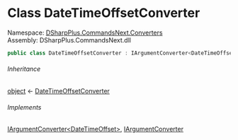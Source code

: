 # Class DateTimeOffsetConverter

Namespace: [DSharpPlus.CommandsNext.Converters](DSharpPlus.CommandsNext.Converters.md)  
Assembly: DSharpPlus.CommandsNext.dll

```csharp
public class DateTimeOffsetConverter : IArgumentConverter<DateTimeOffset>, IArgumentConverter
```

###### Inheritance

[object](https://learn.microsoft.com/dotnet/api/system.object) ← 
[DateTimeOffsetConverter](DSharpPlus.CommandsNext.Converters.DateTimeOffsetConverter.md)

###### Implements

[IArgumentConverter<DateTimeOffset\>](DSharpPlus.CommandsNext.Converters.IArgumentConverter\-1.md), 
[IArgumentConverter](DSharpPlus.CommandsNext.Converters.IArgumentConverter.md)

